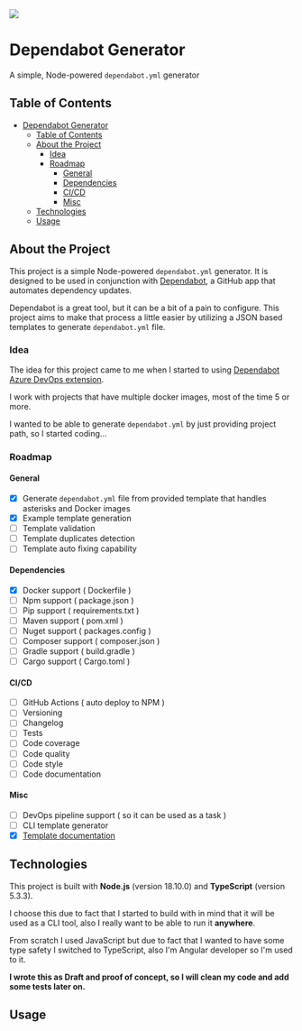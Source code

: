 <img src="https://github.com/Orholt/DependabotGenerator/raw/master/docs/banner.png">

# Dependabot Generator

A simple, Node-powered `dependabot.yml` generator

## Table of Contents
- [Dependabot Generator](#dependabot-generator)
  - [Table of Contents](#table-of-contents)
  - [About the Project](#about-the-project)
    - [Idea](#idea)
    - [Roadmap](#roadmap)
      - [General](#general)
      - [Dependencies](#dependencies)
      - [CI/CD](#cicd)
      - [Misc](#misc)
  - [Technologies](#technologies)
  - [Usage](#usage)

## About the Project
This project is a simple Node-powered `dependabot.yml` generator. It is designed to be used in conjunction with [Dependabot](https://dependabot.com/), a GitHub app that automates dependency updates. 

Dependabot is a great tool, but it can be a bit of a pain to configure. This project aims to make that process a little easier by utilizing a JSON based templates to generate `dependabot.yml` file.

### Idea

The idea for this project came to me when I started to using [Dependabot Azure DevOps extension](https://github.com/tinglesoftware/dependabot-azure-devops).

I work with projects that have multiple docker images, most of the time 5 or more.

I wanted to be able to generate `dependabot.yml` by just providing project path, so I started coding...

### Roadmap

#### General

- [x] Generate `dependabot.yml` file from provided template that handles asterisks and Docker images
- [x] Example template generation
- [ ] Template validation
- [ ] Template duplicates detection
- [ ] Template auto fixing capability

#### Dependencies

- [x] Docker support ( Dockerfile )
- [ ] Npm support ( package.json )
- [ ] Pip support ( requirements.txt )
- [ ] Maven support ( pom.xml )
- [ ] Nuget support ( packages.config )
- [ ] Composer support ( composer.json )
- [ ] Gradle support ( build.gradle )
- [ ] Cargo support ( Cargo.toml )

#### CI/CD

- [ ] GitHub Actions ( auto deploy to NPM )
- [ ] Versioning
- [ ] Changelog
- [ ] Tests
- [ ] Code coverage
- [ ] Code quality
- [ ] Code style
- [ ] Code documentation

#### Misc

- [ ] DevOps pipeline support ( so it can be used as a task )
- [ ] CLI template generator
- [x] [Template documentation](./docs/templates.md)

## Technologies

This project is built with **Node.js** (version 18.10.0) and **TypeScript** (version 5.3.3).

I choose this due to fact that I started to build with in mind that it will be used as a CLI tool, also I really want to be able to run it **anywhere**.

From scratch I used JavaScript but due to fact that I wanted to have some type safety I switched to TypeScript, also I'm Angular developer so I'm used to it.

**I wrote this as Draft and proof of concept, so I will clean my code and add some tests later on.**

## Usage

